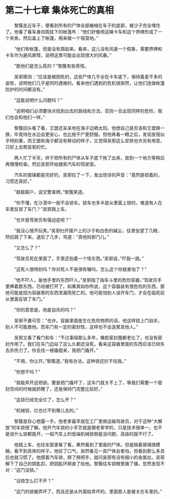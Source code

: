 # 第二十七章 集体死亡的真相


　　黎簇走近车子，便看到所有的尸体全部蜷缩在车子的底部，被沙子完全埋住了。他看了看车身四周挂下的帐篷布：”他们好像用这辆卡车和这个界碑形成了一个夹角，然后盖上了帐篷，用来做一个宿营地。”

　　”他们有帐篷，但是没有搭起来。看来，这儿没有风是一个假象，需要界碑和卡车作为避风屏障，说明这里可能会出现很大的风暴。”

　　”那他们是怎么死的？”黎簇有些奇怪。

　　吴邪猜测：”应该是被困死的，这些尸体几乎全在卡车底下，保持着差不多的姿势，说明他们几乎是同时遇难的。看来他们遇到的危机很突然，让他们连做帐篷防护的时间都没有。”

　　”这能说明什么问题吗？”

　　”说明咱们必须要快点找到出去的路线和方法，否则一旦出现同样的危险，我们也会和他们一样。”

　　黎簇回头看了看，王盟还呆呆地在海子边晒太阳。他想自己是否该和王盟换一换，毕竟待在水边会更安心，也比拖干尸更舒服。但他再看一眼之后，发现皮筏似乎特别重，而王盟和海子都没有移动的样子，又觉得吴邪这么安排也许另有用意，只好上去帮吴邪的忙。

　　两人忙了半天，终于把所有的尸体从车子底下拖了出来，放到一个地方等稍后再慢慢检查。然后吴邪开始搜索汽车的驾驶室。

　　汽车的玻璃都是完好的，吴邪拉了一下，发出惊讶的声音：”竟然是锁着的，习惯还真好。”

　　”敲敲窗户，说交警查牌。”黎簇笑道。

　　”你不懂，在沙漠中一般不会锁车。锁车也多半是从里面上锁的，难道有人在车里反锁了车门？”吴邪跳上车。

　　”也许是驾驶员有强迫症呢？”

　　”我没心情开玩笑。”吴邪扫开窗户上的沙子和白色的碱尘，往里张望了几眼，然后跳了下来，退后了几步，骂道：”真他妈邪门儿。”

　　”又怎么了？”

　　”驾驶员死在里面了，手里还抱着一个怪东西。”吴邪说，”吓我一跳。”

　　”这死人很特别吗？你对死人不是很有辙吗，怎么这个你就害怕了？”

　　”他不吓人，是他手里的东西吓人。”吴邪指了指车斗里的危险容器，”驾驶员手里捧着那东西，已经被打开了。如果真如你所说，这个容器装有很危险的东西，那他可能是因为容器里的东西泄漏而死亡的。他可能怕别人误开车门，才会在临死前从里面反锁了车门。”

　　”你的意思是，他是自杀的吗？”

　　吴邪不置可否：”也许。容器里面是生化危险物质的话，他这样锁上门自杀，别人不可能救他。而车门有一定的密封性，这样也不会连累其他人。”

　　吴邪又看了看门和车：”不过事隔那么多年，橡胶密封圈都老化了，也没有密封作用了。我们在车门边站了这么久都还没死，看来这容器里面的东西应该已经失去杀伤力了。你去找一根撬棍来，我把门撬开。”

　　”不用，你让开。”黎簇道，”我有办法，这种锁还拦不住我。”

　　”你想干吗？”

　　”我能弄开这把锁。要是把门撬坏了，这车门就关不上了。等我们需要一个密封空间的时候就抓瞎了，还是保持门完整比较好。”

　　”这锁已经完全烂了，怎么开？”

　　”机械锁，烂也烂不到哪儿去的。”

　　黎簇是存心想露一手。他老爹最早就在工厂里做运输驾驶员，对于这种”大解放”的车锁很了解。他开汽车锁的小手艺就是跟老爹学的，只是技术很单一，也不是说什么锁都能开，一般汽车上的低端机械锁倒是没问题，高级的就不行了。

　　他跳上车，也往车窗里看了看，果然看到了里面的尸体。但是隔着玻璃很模糊，看不到具体的样子。他叹了口气，突然看见一具尸体会害怕，但看到那么多具后也就习惯了。他摸着汽车锁，掰了掰把手，就问吴邪有没有细小的金属丝。吴邪解下了自己的钥匙扣，把钥匙环掰直了给他。黎簇往车锁眼里捅了捅，忽然发现不对：”这门没锁。”

　　”没锁怎么打不开？”

　　”这门的锁被弄坏了，而且还是从外面给弄坏的。里面那人是被关在车里的。”


